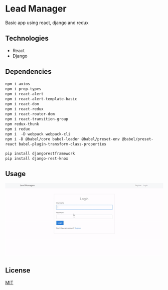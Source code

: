 # Lead Manager
Basic app using react, django and redux
  
  
## Technologies
* React
* Django

## Dependencies
```
npm i axios
npm i prop-types
npm i react-alert
npm i react-alert-template-basic
npm i react-dom
npm i react-redux
npm i react-router-dom
npm i react-transition-group
npm redux-thunk
npm i redux
npm i  -D webpack webpack-cli
npm i -D @babel/core babel-loader @babel/preset-env @babel/preset-react babel-plugin-transform-class-properties
```

```
pip install djangorestframework
pip install django-rest-knox
```
  
  
## Usage
![](https://github.com/vinicvaz/react-django/blob/master/gif-react-django.gif)
  
  
## License
[MIT](https://choosealicense.com/licenses/mit/)
